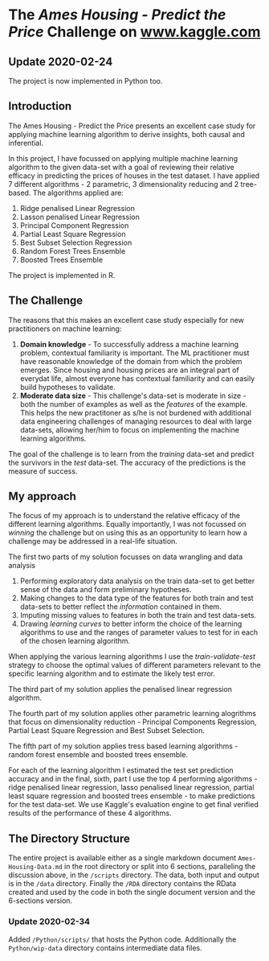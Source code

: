 # The *Ames Housing - Predict the Price* Challenge on www.kaggle.com

## Update 2020-02-24
The project is now implemented in Python too.

##  Introduction
The Ames Housing - Predict the Price presents an excellent case study for applying machine learning algorithm to derive insights, both causal and inferential.

In this project, I have focussed on applying multiple machine learning algorithm to the given data-set with a goal of reviewing their relative efficacy in predicting the prices of houses in the test dataset. I have applied 7 different algorithms - 2 parametric, 3 dimensionality reducing and 2 tree-based. The algorithms applied are:
1.  Ridge penalised Linear Regression
2.  Lasson penalised Linear Regression
3.  Principal Component Regression
4.  Partial Least Square Regression
5.  Best Subset Selection Regression
6.  Random Forest Trees Ensemble
7.  Boosted Trees Ensemble

The project is implemented in R.
    
##  The Challenge
The reasons that this makes an excellent case study especially for new practitioners on machine learning:
1.  **Domain knowledge** - To successfully address a machine learning problem, contextual familiarity is important. The ML practitioner must have reasonable knowledge of the domain from which the problem emerges. Since housing and housing prices are an integral part of everydat life, almost everyone has contextual familiarity and can easily build hypotheses to validate.
2.  **Moderate data size** - This challenge's data-set is moderate in size - both the number of examples as well as the *features* of the example. This helps the new practitoner as s/he is not burdened with additional data engineering challenges of managing resources to deal with large data-sets, allowing her/him to focus on implementing the machine learning algorithms.

The goal of the challenge is to learn from the *training* data-set and predict the survivors in the *test* data-set. The accuracy of the predictions is the measure of success.

##  My approach
The focus of my approach is to understand the relative efficacy of the different learning algorithms. Equally importantly, I was not focussed on *winning* the challenge but on using this as an opportunity to learn how a challenge may be addressed in a real-life situation.

The first two parts of my solution focusses on data wrangling and data analysis
1.  Performing exploratory data analysis on the train data-set to get better sense of the data and form preliminary hypotheses.
2.  Making changes to the data type of the features for both train and test data-sets to better reflect the *information* contained in them.
3.  Imputing missing values to features in both the train and test data-sets.
4.  Drawing *learning curves* to better inform the choice of the learning algorithms to use and the ranges of parameter values to test for in each of the chosen learning algorithm.

When applying the various learning algorithms I use the *train-validate-test* strategy to choose the optimal values of different parameters relevant to the specific learning algorithm and to estimate the likely test error.

The third part of my solution applies the penalised linear regression algorithm.

The fourth part of my solution applies other parametric learning alogrithms that focus on dimensionality reduction - Principal Components Regression, Partial Least Square Regression and Best Subset Selection.

The fifth part of my solution applies tress based learning algorithms - random forest ensemble and boosted trees ensemble.

For each of the learning algorithm I estimated the test set prediction accuracy and in the final, sixth, part I use the top 4 performing algorithms - ridge penalised linear regression, lasso penalised linear regression, partial least square regression and boosted trees ensemble -  to make predictions for the test data-set. We use Kaggle's evaluation engine to get final verified results of the performance of these 4 algorithms.

##  The Directory Structure
The entire project is available either as a single markdown document `Ames-Housing-Data.md` in the root directory or split into 6 sections, paralleling the discussion above, in the `/scripts` directory. The data, both input and output is in the `/data` directory. Finally the `/RDA` directory contains the RData created and used by the code in both the single document version and the 6-sections version.

### Update 2020-02-34
Added `/Python/scripts/` that hosts the Python code. Additionally the `Python/wip-data` directory contains intermediate data files.
